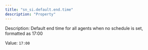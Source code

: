 ```yaml
---
title: "sn_si.default.end.time"
description: "Property"
---
```


Description: Default end time for all agents when no schedule is set, formatted as 17:00

Value: `17:00`